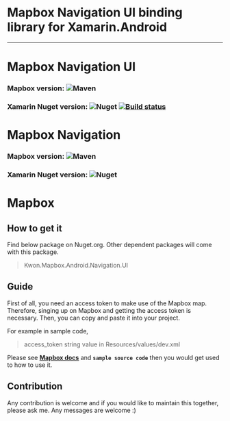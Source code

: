# Mapbox Navigation UI binding library for Xamarin.Android
---
# Mapbox Navigation UI
### Mapbox version: ![Maven](https://maven-badges.herokuapp.com/maven-central/com.mapbox.mapboxsdk/mapbox-android-navigation/badge.svg) 
### Xamarin Nuget version: ![Nuget](https://img.shields.io/nuget/v/Kwon.Mapbox.Android.Navigation.UI.svg) [![Build status](https://bradkwon.visualstudio.com/Xamarin%20Binding%20Libraries/_apis/build/status/Mapbox-NavigationUI-Xamarin.Android-CI)](https://bradkwon.visualstudio.com/Xamarin%20Binding%20Libraries/_build/latest?definitionId=11)

# Mapbox Navigation
### Mapbox version: ![Maven](https://maven-badges.herokuapp.com/maven-central/com.mapbox.mapboxsdk/mapbox-android-navigation/badge.svg)
### Xamarin Nuget version: ![Nuget](https://img.shields.io/nuget/v/Kwon.Mapbox.Android.Navigation.svg)

# Mapbox

## How to get it
Find below package on Nuget.org. Other dependent packages will come with this package.
> Kwon.Mapbox.Android.Navigation.UI

## Guide
First of all, you need an access token to make use of the Mapbox map. Therefore, singing up on Mapbox and getting the access token is necessary. Then, you can copy and paste it into your project.

For example in sample code,
> access_token string value in Resources/values/dev.xml

Please see **[Mapbox docs](https://www.mapbox.com/android-docs/navigation/overview/)** and **`sample source code`** then you would get used to how to use it.

## Contribution
Any contribution is welcome and if you would like to maintain this together, please ask me. Any messages are welcome :)
